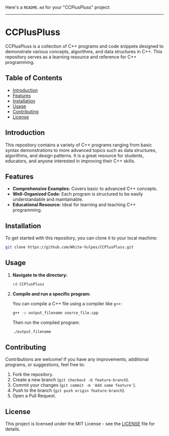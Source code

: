 Here's a `README.md` for your "CCPlusPluss" project:

---

# CCPlusPluss

CCPlusPluss is a collection of C++ programs and code snippets designed to demonstrate various concepts, algorithms, and data structures in C++. This repository serves as a learning resource and reference for C++ programming.

## Table of Contents

- [Introduction](#introduction)
- [Features](#features)
- [Installation](#installation)
- [Usage](#usage)
- [Contributing](#contributing)
- [License](#license)

## Introduction

This repository contains a variety of C++ programs ranging from basic syntax demonstrations to more advanced topics such as data structures, algorithms, and design patterns. It is a great resource for students, educators, and anyone interested in improving their C++ skills.

## Features

- **Comprehensive Examples:** Covers basic to advanced C++ concepts.
- **Well-Organized Code:** Each program is structured to be easily understandable and maintainable.
- **Educational Resource:** Ideal for learning and teaching C++ programming.

## Installation

To get started with this repository, you can clone it to your local machine:

```bash
git clone https://github.com/White-Vulpes/CCPlusPluss.git
```

## Usage

1. **Navigate to the directory:**

   ```bash
   cd CCPlusPluss
   ```

2. **Compile and run a specific program:**

   You can compile a C++ file using a compiler like `g++`:

   ```bash
   g++ -o output_filename source_file.cpp
   ```

   Then run the compiled program:

   ```bash
   ./output_filename
   ```

## Contributing

Contributions are welcome! If you have any improvements, additional programs, or suggestions, feel free to:

1. Fork the repository.
2. Create a new branch (`git checkout -b feature-branch`).
3. Commit your changes (`git commit -m 'Add some feature'`).
4. Push to the branch (`git push origin feature-branch`).
5. Open a Pull Request.

## License

This project is licensed under the MIT License - see the [LICENSE](LICENSE) file for details.
